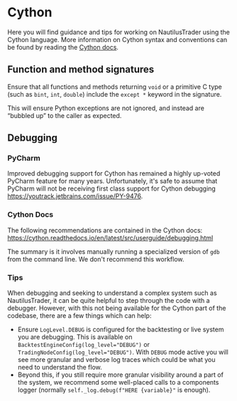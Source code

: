 # Cython

Here you will find guidance and tips for working on NautilusTrader using the Cython language.
More information on Cython syntax and conventions can be found by reading the [Cython docs](https://cython.readthedocs.io/en/latest/index.html).

## Function and method signatures
Ensure that all functions and methods returning `void` or a primitive C type (such as `bint`, `int`, `double`) include the `except *` keyword in the signature.

This will ensure Python exceptions are not ignored, and instead are “bubbled up” to the caller as expected.

## Debugging

### PyCharm
Improved debugging support for Cython has remained a highly up-voted PyCharm 
feature for many years. Unfortunately, it's safe to assume that PyCharm will not 
be receiving first class support for Cython debugging
https://youtrack.jetbrains.com/issue/PY-9476.

### Cython Docs
The following recommendations are contained in the Cython docs:
https://cython.readthedocs.io/en/latest/src/userguide/debugging.html

The summary is it involves manually running a specialized version of `gdb` from the command line.
We don't recommend this workflow.

### Tips
When debugging and seeking to understand a complex system such as NautilusTrader, it can be
quite helpful to step through the code with a debugger. However, with this not being available
for the Cython part of the codebase, there are a few things which can help:

- Ensure `LogLevel.DEBUG` is configured for the backtesting or live system you are debugging. This is available on `BacktestEngineConfig(log_level="DEBUG")` or `TradingNodeConfig(log_level="DEBUG")`.
  With `DEBUG` mode active you will see more granular and verbose log traces which could be what you need to understand the flow.
- Beyond this, if you still require more granular visibility around a part of the system, we recommend some well-placed calls
  to a components logger (normally `self._log.debug(f"HERE {variable}"` is enough).
